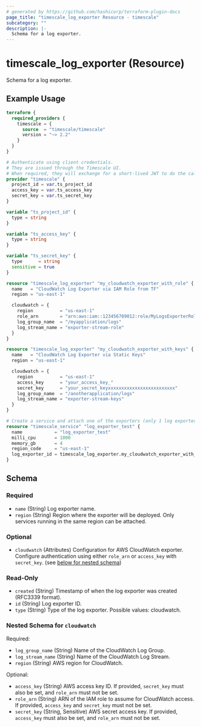 ```yaml
---
# generated by https://github.com/hashicorp/terraform-plugin-docs
page_title: "timescale_log_exporter Resource - timescale"
subcategory: ""
description: |-
  Schema for a log exporter.
---
```


# timescale_log_exporter (Resource)

Schema for a log exporter.

## Example Usage

```terraform
terraform {
  required_providers {
    timescale = {
      source  = "timescale/timescale"
      version = "~> 2.2"
    }
  }
}

# Authenticate using client credentials.
# They are issued through the Timescale UI.
# When required, they will exchange for a short-lived JWT to do the calls.
provider "timescale" {
  project_id = var.ts_project_id
  access_key = var.ts_access_key
  secret_key = var.ts_secret_key
}

variable "ts_project_id" {
  type = string
}

variable "ts_access_key" {
  type = string
}

variable "ts_secret_key" {
  type      = string
  sensitive = true
}

resource "timescale_log_exporter" "my_cloudwatch_exporter_with_role" {
  name   = "CloudWatch Log Exporter via IAM Role from TF"
  region = "us-east-1"

  cloudwatch = {
    region          = "us-east-1"
    role_arn        = "arn:aws:iam::123456789012:role/MyLogsExporterRole"
    log_group_name  = "/myapplication/logs"
    log_stream_name = "exporter-stream-role"
  }
}

resource "timescale_log_exporter" "my_cloudwatch_exporter_with_keys" {
  name   = "CloudWatch Log Exporter via Static Keys"
  region = "us-east-1"

  cloudwatch = {
    region          = "us-east-1"
    access_key      = "your_access_key_"
    secret_key      = "your_secret_keyxxxxxxxxxxxxxxxxxxxxxxxxx"
    log_group_name  = "/anotherapplication/logs"
    log_stream_name = "exporter-stream-keys"
  }
}

# Create a service and attach one of the exporters (only 1 log exporter can be attached at the same time)
resource "timescale_service" "log_exporter_test" {
  name            = "log_exporter_test"
  milli_cpu       = 1000
  memory_gb       = 4
  region_code     = "us-east-1"
  log_exporter_id = timescale_log_exporter.my_cloudwatch_exporter_with_keys.id
}
```

<!-- schema generated by tfplugindocs -->
## Schema

### Required

- `name` (String) Log exporter name.
- `region` (String) Region where the exporter will be deployed. Only services running in the same region can be attached.

### Optional

- `cloudwatch` (Attributes) Configuration for AWS CloudWatch exporter. Configure authentication using either `role_arn` or `access_key` with `secret_key`. (see [below for nested schema](#nestedatt--cloudwatch))

### Read-Only

- `created` (String) Timestamp of when the log exporter was created (RFC3339 format).
- `id` (String) Log exporter ID.
- `type` (String) Type of the log exporter. Possible values: cloudwatch.

<a id="nestedatt--cloudwatch"></a>
### Nested Schema for `cloudwatch`

Required:

- `log_group_name` (String) Name of the CloudWatch Log Group.
- `log_stream_name` (String) Name of the CloudWatch Log Stream.
- `region` (String) AWS region for CloudWatch.

Optional:

- `access_key` (String) AWS access key ID. If provided, `secret_key` must also be set, and `role_arn` must not be set.
- `role_arn` (String) ARN of the IAM role to assume for CloudWatch access. If provided, `access_key` and `secret_key` must not be set.
- `secret_key` (String, Sensitive) AWS secret access key. If provided, `access_key` must also be set, and `role_arn` must not be set.
